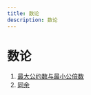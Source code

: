 ```yaml
---
title: 数论
description: 数论
---
```


# 数论

1. [最大公约数与最小公倍数](./gcd-and-lcm.md)
2. [同余](./congruence-modulo.md)
